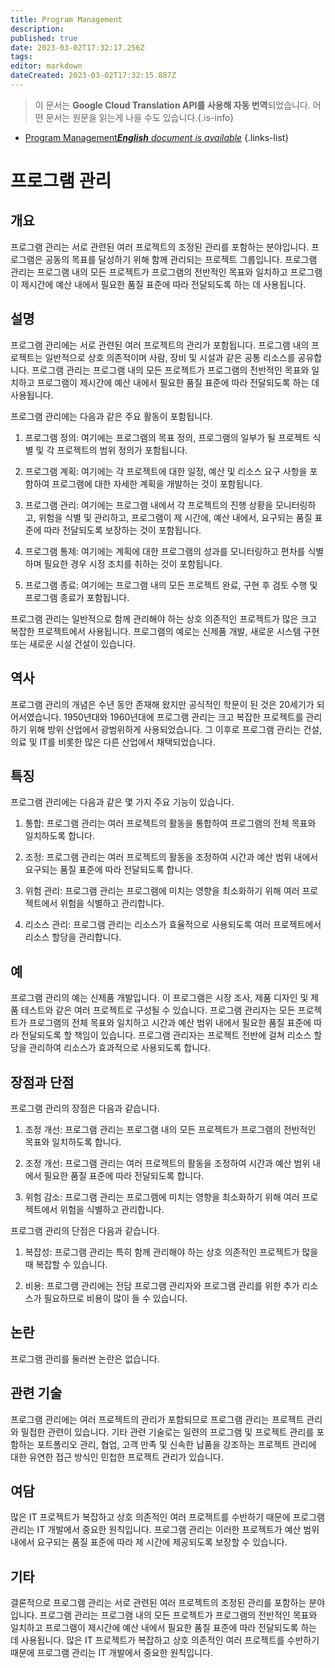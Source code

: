 ```yaml
---
title: Program Management
description: 
published: true
date: 2023-03-02T17:32:17.256Z
tags: 
editor: markdown
dateCreated: 2023-03-02T17:32:15.887Z
---
```


> 이 문서는 **Google Cloud Translation API를 사용해 자동 번역**되었습니다.
어떤 문서는 원문을 읽는게 나을 수도 있습니다.{.is-info}



- [Program Management***English** document is available*](/en/Knowledge-base/Dictionary/program-management)
{.links-list}


# 프로그램 관리

## 개요

프로그램 관리는 서로 관련된 여러 프로젝트의 조정된 관리를 포함하는 분야입니다. 프로그램은 공동의 목표를 달성하기 위해 함께 관리되는 프로젝트 그룹입니다. 프로그램 관리는 프로그램 내의 모든 프로젝트가 프로그램의 전반적인 목표와 일치하고 프로그램이 제시간에 예산 내에서 필요한 품질 표준에 따라 전달되도록 하는 데 사용됩니다.

## 설명

프로그램 관리에는 서로 관련된 여러 프로젝트의 관리가 포함됩니다. 프로그램 내의 프로젝트는 일반적으로 상호 의존적이며 사람, 장비 및 시설과 같은 공통 리소스를 공유합니다. 프로그램 관리는 프로그램 내의 모든 프로젝트가 프로그램의 전반적인 목표와 일치하고 프로그램이 제시간에 예산 내에서 필요한 품질 표준에 따라 전달되도록 하는 데 사용됩니다.

프로그램 관리에는 다음과 같은 주요 활동이 포함됩니다.

1. 프로그램 정의: 여기에는 프로그램의 목표 정의, 프로그램의 일부가 될 프로젝트 식별 및 각 프로젝트의 범위 정의가 포함됩니다.

2. 프로그램 계획: 여기에는 각 프로젝트에 대한 일정, 예산 및 리소스 요구 사항을 포함하여 프로그램에 대한 자세한 계획을 개발하는 것이 포함됩니다.

3. 프로그램 관리: 여기에는 프로그램 내에서 각 프로젝트의 진행 상황을 모니터링하고, 위험을 식별 및 관리하고, 프로그램이 제 시간에, 예산 내에서, 요구되는 품질 표준에 따라 전달되도록 보장하는 것이 포함됩니다.

4. 프로그램 통제: 여기에는 계획에 대한 프로그램의 성과를 모니터링하고 편차를 식별하며 필요한 경우 시정 조치를 취하는 것이 포함됩니다.

5. 프로그램 종료: 여기에는 프로그램 내의 모든 프로젝트 완료, 구현 후 검토 수행 및 프로그램 종료가 포함됩니다.

프로그램 관리는 일반적으로 함께 관리해야 하는 상호 의존적인 프로젝트가 많은 크고 복잡한 프로젝트에서 사용됩니다. 프로그램의 예로는 신제품 개발, 새로운 시스템 구현 또는 새로운 시설 건설이 있습니다.

## 역사

프로그램 관리의 개념은 수년 동안 존재해 왔지만 공식적인 학문이 된 것은 20세기가 되어서였습니다. 1950년대와 1960년대에 프로그램 관리는 크고 복잡한 프로젝트를 관리하기 위해 방위 산업에서 광범위하게 사용되었습니다. 그 이후로 프로그램 관리는 건설, 의료 및 IT를 비롯한 많은 다른 산업에서 채택되었습니다.

## 특징

프로그램 관리에는 다음과 같은 몇 가지 주요 기능이 있습니다.

1. 통합: 프로그램 관리는 여러 프로젝트의 활동을 통합하여 프로그램의 전체 목표와 일치하도록 합니다.

2. 조정: 프로그램 관리는 여러 프로젝트의 활동을 조정하여 시간과 예산 범위 내에서 요구되는 품질 표준에 따라 전달되도록 합니다.

3. 위험 관리: 프로그램 관리는 프로그램에 미치는 영향을 최소화하기 위해 여러 프로젝트에서 위험을 식별하고 관리합니다.

4. 리소스 관리: 프로그램 관리는 리소스가 효율적으로 사용되도록 여러 프로젝트에서 리소스 할당을 관리합니다.

## 예

프로그램 관리의 예는 신제품 개발입니다. 이 프로그램은 시장 조사, 제품 디자인 및 제품 테스트와 같은 여러 프로젝트로 구성될 수 있습니다. 프로그램 관리자는 모든 프로젝트가 프로그램의 전체 목표와 일치하고 시간과 예산 범위 내에서 필요한 품질 표준에 따라 전달되도록 할 책임이 있습니다. 프로그램 관리자는 프로젝트 전반에 걸쳐 리소스 할당을 관리하여 리소스가 효과적으로 사용되도록 합니다.

## 장점과 단점

프로그램 관리의 장점은 다음과 같습니다.

1. 조정 개선: 프로그램 관리는 프로그램 내의 모든 프로젝트가 프로그램의 전반적인 목표와 일치하도록 합니다.

2. 조정 개선: 프로그램 관리는 여러 프로젝트의 활동을 조정하여 시간과 예산 범위 내에서 필요한 품질 표준에 따라 전달되도록 합니다.

3. 위험 감소: 프로그램 관리는 프로그램에 미치는 영향을 최소화하기 위해 여러 프로젝트에서 위험을 식별하고 관리합니다.

프로그램 관리의 단점은 다음과 같습니다.

1. 복잡성: 프로그램 관리는 특히 함께 관리해야 하는 상호 의존적인 프로젝트가 많을 때 복잡할 수 있습니다.

2. 비용: 프로그램 관리에는 전담 프로그램 관리자와 프로그램 관리를 위한 추가 리소스가 필요하므로 비용이 많이 들 수 있습니다.

## 논란

프로그램 관리를 둘러싼 논란은 없습니다.

## 관련 기술

프로그램 관리에는 여러 프로젝트의 관리가 포함되므로 프로그램 관리는 프로젝트 관리와 밀접한 관련이 있습니다. 기타 관련 기술로는 일련의 프로그램 및 프로젝트 관리를 포함하는 포트폴리오 관리, 협업, 고객 만족 및 신속한 납품을 강조하는 프로젝트 관리에 대한 유연한 접근 방식인 민첩한 프로젝트 관리가 있습니다.

## 여담

많은 IT 프로젝트가 복잡하고 상호 의존적인 여러 프로젝트를 수반하기 때문에 프로그램 관리는 IT 개발에서 중요한 원칙입니다. 프로그램 관리는 이러한 프로젝트가 예산 범위 내에서 요구되는 품질 표준에 따라 제 시간에 제공되도록 보장할 수 있습니다.

## 기타

결론적으로 프로그램 관리는 서로 관련된 여러 프로젝트의 조정된 관리를 포함하는 분야입니다. 프로그램 관리는 프로그램 내의 모든 프로젝트가 프로그램의 전반적인 목표와 일치하고 프로그램이 제시간에 예산 내에서 필요한 품질 표준에 따라 전달되도록 하는 데 사용됩니다. 많은 IT 프로젝트가 복잡하고 상호 의존적인 여러 프로젝트를 수반하기 때문에 프로그램 관리는 IT 개발에서 중요한 원칙입니다.